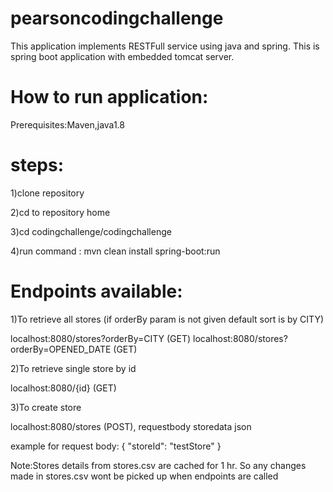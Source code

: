 # pearsoncodingchallenge

This application implements RESTFull service using java and spring.
This is spring boot application with embedded tomcat server.

# How to run application:
Prerequisites:Maven,java1.8

# steps:

1)clone repository

2)cd to repository home

3)cd codingchallenge/codingchallenge

4)run command : mvn clean install spring-boot:run


# Endpoints available:

1)To retrieve all stores (if orderBy param is not given default sort is by CITY)

localhost:8080/stores?orderBy=CITY (GET)
localhost:8080/stores?orderBy=OPENED_DATE (GET)

2)To retrieve single store by id

localhost:8080/{id} (GET)

3)To create store

localhost:8080/stores (POST), requestbody storedata json 

example for request body:
{
  "storeId": "testStore"
}

Note:Stores details from stores.csv are cached for 1 hr. So any changes made in stores.csv wont be picked up when endpoints are called
